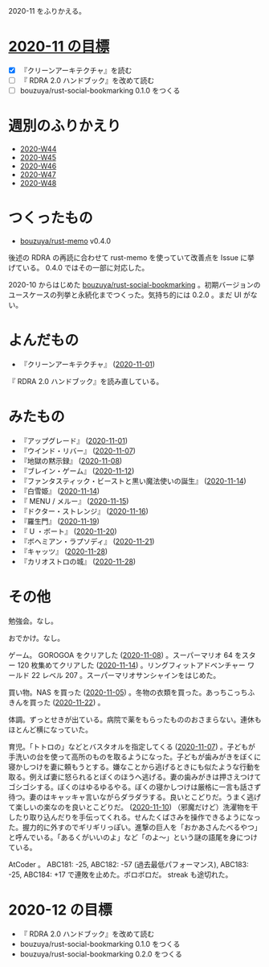 2020-11 をふりかえる。

# [2020-11 の目標][2020-10-31]

- [x] 『クリーンアーキテクチャ』を読む
- [ ] 『 RDRA 2.0 ハンドブック』を改めて読む
- [ ] bouzuya/rust-social-bookmarking 0.1.0 をつくる

# 週別のふりかえり

- [2020-W44][2020-11-01]
- [2020-W45][2020-11-08]
- [2020-W46][2020-11-15]
- [2020-W47][2020-11-22]
- [2020-W48][2020-11-29]

# つくったもの

- [bouzuya/rust-memo][] v0.4.0

後述の RDRA の再読に合わせて rust-memo を使っていて改善点を Issue に挙げている。 0.4.0 ではその一部に対応した。

2020-10 からはじめた [bouzuya/rust-social-bookmarking][] 。初期バージョンのユースケースの列挙と永続化までつくった。気持ち的には 0.2.0 。まだ UI がない。

# よんだもの

- 『クリーンアーキテクチャ』 ([2020-11-01][])

『 RDRA 2.0 ハンドブック』を読み直している。

# みたもの

- 『アップグレード』 ([2020-11-01][])
- 『ウインド・リバー』 ([2020-11-07][])
- 『地獄の黙示録』 ([2020-11-08][])
- 『ブレイン・ゲーム』 ([2020-11-12][])
- 『ファンタスティック・ビーストと黒い魔法使いの誕生』 ([2020-11-14][])
- 『白雪姫』 ([2020-11-14][])
- 『 MENU / メルー』 ([2020-11-15][])
- 『ドクター・ストレンジ』 ([2020-11-16][])
- 『羅生門』 ([2020-11-19][])
- 『 U ・ボート』 ([2020-11-20][])
- 『ボヘミアン・ラプソディ』 ([2020-11-21][])
- 『キャッツ』 ([2020-11-28][])
- 『カリオストロの城』 ([2020-11-28][])

# その他

勉強会。なし。

おでかけ。なし。

ゲーム。 GOROGOA をクリアした ([2020-11-08][]) 。スーパーマリオ 64 をスター 120 枚集めてクリアした ([2020-11-14][]) 。リングフィットアドベンチャー ワールド 22 レベル 207 。スーパーマリオサンシャインをはじめた。

買い物。NAS を買った ([2020-11-05][]) 。冬物の衣類を買った。あっちこっちふきんを買った ([2020-11-22][]) 。

体調。ずっとせきが出ている。病院で薬をもらったもののおさまらない。連休もほとんど横になっていた。

育児。「トトロの」などとバスタオルを指定してくる ([2020-11-07][]) 。子どもが手洗いの台を使って高所のものを取るようになった。子どもが歯みがきをぼくに寝かしつけを妻に頼もうとする。嫌なことから逃げるときにも似たような行動を取る。例えば妻に怒られるとぼくのほうへ逃げる。妻の歯みがきは押さえつけてゴシゴシする。ぼくのはゆるゆるやる。ぼくの寝かしつけは厳格に一言も話さず待つ。妻のはキャッキャ言いながらダラダラする。良いとこどりだ。うまく逃げて楽しいの楽なのを良いとこどりだ。 ([2020-11-10][]) （邪魔だけど）洗濯物を干したり取り込んだりを手伝ってくれる。せんたくばさみを操作できるようになった。握力的に外すのでギリギリっぽい。進撃の巨人を「おかあさんたべるやつ」と呼んでいる。「あるくがいいのよ」など「のよ〜」という謎の語尾を身につけている。

AtCoder 。 ABC181: -25, ABC182: -57 (過去最低パフォーマンス), ABC183: -25, ABC184: +17 で連敗を止めた。ボロボロだ。 streak も途切れた。

# 2020-12 の目標

- 『 RDRA 2.0 ハンドブック』を改めて読む
- bouzuya/rust-social-bookmarking 0.1.0 をつくる
- bouzuya/rust-social-bookmarking 0.2.0 をつくる

[2020-10-31]: https://blog.bouzuya.net/2020/10/31/
[2020-11-01]: https://blog.bouzuya.net/2020/11/01/
[2020-11-05]: https://blog.bouzuya.net/2020/11/05/
[2020-11-07]: https://blog.bouzuya.net/2020/11/07/
[2020-11-08]: https://blog.bouzuya.net/2020/11/08/
[2020-11-10]: https://blog.bouzuya.net/2020/11/10/
[2020-11-12]: https://blog.bouzuya.net/2020/11/12/
[2020-11-14]: https://blog.bouzuya.net/2020/11/14/
[2020-11-15]: https://blog.bouzuya.net/2020/11/15/
[2020-11-16]: https://blog.bouzuya.net/2020/11/16/
[2020-11-19]: https://blog.bouzuya.net/2020/11/19/
[2020-11-20]: https://blog.bouzuya.net/2020/11/20/
[2020-11-21]: https://blog.bouzuya.net/2020/11/21/
[2020-11-22]: https://blog.bouzuya.net/2020/11/22/
[2020-11-28]: https://blog.bouzuya.net/2020/11/28/
[2020-11-29]: https://blog.bouzuya.net/2020/11/29/
[bouzuya/rust-memo]: https://github.com/bouzuya/rust-memo
[bouzuya/rust-social-bookmarking]: https://github.com/bouzuya/rust-social-bookmarking

